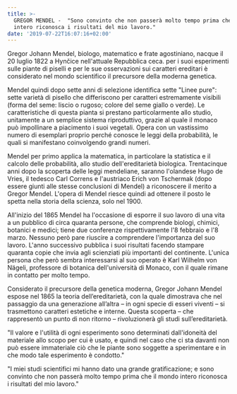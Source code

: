 ```yaml
---
title: >-
  GREGOR MENDEL -  "Sono convinto che non passerà molto tempo prima che il mondo
  intero riconosca i risultati del mio lavoro."
date: '2019-07-22T16:07:16+02:00'
---
```

Gregor Johann Mendel, biologo, matematico e frate agostiniano, nacque il 20 luglio 1822 a Hynčice nell'attuale Repubblica ceca. per i suoi esperimenti sulle piante di piselli e per le sue osservazioni sui caratteri ereditari è considerato nel mondo scientifico il precursore della moderna genetica.

Mendel quindi dopo sette anni di selezione identifica sette "Linee pure": sette varietà di pisello che differiscono per caratteri estremamente visibili (forma del seme: liscio o rugoso; colore del seme giallo o verde). Le caratteristiche di questa pianta si prestano particolarmente allo studio, unitamente a un semplice sistema riproduttivo, grazie al quale il monaco può impollinare a piacimento i suoi vegetali. Opera con un vastissimo numero di esemplari proprio perché conosce le leggi della probabilità, le quali si manifestano coinvolgendo grandi numeri.

Mendel per primo applica la matematica, in particolare la statistica e il calcolo delle probabilità, allo studio dell'ereditarietà biologica. Trentacinque anni dopo la scoperta delle leggi mendeliane, saranno l'olandese Hugo de Vries, il tedesco Carl Correns e l'austriaco Erich von Tschermak (dopo essere giunti alle stesse conclusioni di Mendel) a riconoscere il merito a Gregor Mendel. L'opera di Mendel riesce quindi ad ottenere il posto le spetta nella storia della scienza, solo nel 1900.

All'inizio del 1865 Mendel ha l'occasione di esporre il suo lavoro di una vita a un pubblico di circa quaranta persone, che comprende biologi, chimici, botanici e medici; tiene due conferenze rispettivamente l'8 febbraio e l'8 marzo. Nessuno però pare riuscire a comprendere l'importanza del suo lavoro. L'anno successivo pubblica i suoi risultati facendo stampare quaranta copie che invia agli scienziati più importanti del continente. L'unica persona che però sembra interessarsi al suo operato è Karl Wilhelm von Nägeli, professore di botanica dell'università di Monaco, con il quale rimane in contatto per molto tempo.

Considerato il precursore della genetica moderna, Gregor Johann Mendel espose nel 1865 la teoria dell’ereditarietà, con la quale dimostrava che nel passaggio da una generazione all’altra – in ogni specie di esseri viventi – si trasmettono caratteri estetiche e interne. Questa scoperta – che rappresentò un punto di non ritorno – rivoluzionerà gli studi sull’ereditarietà.











"Il valore e l'utilità di ogni esperimento sono determinati dall'idoneità del materiale allo scopo per cui è usato, e quindi nel caso che ci sta davanti non può essere immateriale ciò che le piante sono soggette a sperimentare e in che modo tale esperimento è condotto."

"I miei studi scientifici mi hanno dato una grande gratificazione; e sono convinto che non passerà molto tempo prima che il mondo intero riconosca i risultati del mio lavoro."
